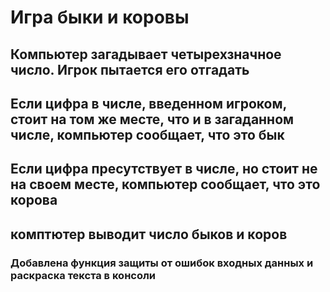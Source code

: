 # Игра быки и коровы
## Компьютер загадывает четырехзначное число. Игрок пытается его отгадать
## Если цифра в числе, введенном игроком, стоит на том же месте, что и в загаданном числе, компьютер сообщает, что это бык
## Если цифра пресутствует в числе, но стоит не на своем месте, компьютер сообщает, что это корова
## комптютер выводит число быков и коров
### Добавлена функция защиты от ошибок входных данных и раскраска текста в консоли
